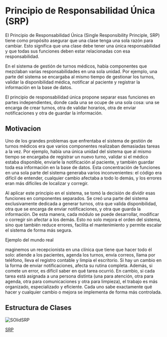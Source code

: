 # Principio de Responsabilidad Única (SRP)

El Principio de Responsabilidad Única (Single Responsibility Principle, SRP) tiene como propósito asegurar que una clase tenga una sola razón para cambiar. 
Esto significa que una clase debe tener una única responsabilidad y que todas sus funciones deben estar relacionadas con esa responsabilidad.

En el sistema de gestión de turnos médicos, había componentes que mezclaban varias responsabilidades en una sola unidad. Por ejemplo, una parte del sistema se encargaba al mismo tiempo de gestionar los turnos, validar la disponibilidad médica, notificar al paciente y registrar la información en la base de datos.

El principio de responsabilidad única propone separar esas funciones en partes independientes, donde cada una se ocupe de una sola cosa: una se encarga de crear turnos, otra de validar horarios, otra de enviar notificaciones y otra de guardar la información.

## Motivacion
Uno de los grandes problemas que enfrentaba el sistema de gestión de turnos médicos era que varios componentes realizaban demasiadas tareas a la vez. Por ejemplo, había una única unidad del sistema que al mismo tiempo se encargaba de registrar un nuevo turno, validar si el médico estaba disponible, enviarle la notificación al paciente, y también guardar toda esa información en la base de datos. Esta concentración de funciones en una sola parte del sistema generaba varios inconvenientes: el código era difícil de entender, cualquier cambio afectaba a todo lo demás, y los errores eran más difíciles de localizar y corregir.

Al aplicar este principio en el sistema, se tomó la decisión de dividir esas funciones en componentes separados. Se creó una parte del sistema exclusivamente dedicada a generar turnos, otra que valida disponibilidad, otra que se encarga de enviar notificaciones, y otra que guarda la información. De esta manera, cada módulo se puede desarrollar, modificar o corregir sin afectar a los demás. Esto no solo mejora el orden del sistema, sino que también reduce errores, facilita el mantenimiento y permite escalar el sistema de forma más segura.

Ejemplo del mundo real

maginemos un recepcionista en una clínica que tiene que hacer todo él solo: atiende a los pacientes, agenda los turnos, envía correos, llama por teléfono, lleva el registro contable y limpia el escritorio. Si hay un cambio en la forma de enviar notificaciones, afecta su rutina completa. Además, si comete un error, es difícil saber en qué tarea ocurrió. En cambio, si cada tarea está asignada a una persona distinta (una para atención, otra para agenda, otra para comunicaciones y otra para limpieza), el trabajo es más organizado, especializado y eficiente. Cada uno sabe exactamente qué hacer y cualquier cambio o mejora se implementa de forma más controlada.


## Estructura de Clases

![SOlidSRP](https://github.com/user-attachments/assets/3369e582-9f8b-46ee-a5a6-94e13297db28)

[SRP](https://drive.google.com/file/d/1NeYnCmD961EI0dn7QElEFSHMGuGgTcYh/view?usp=sharing)






